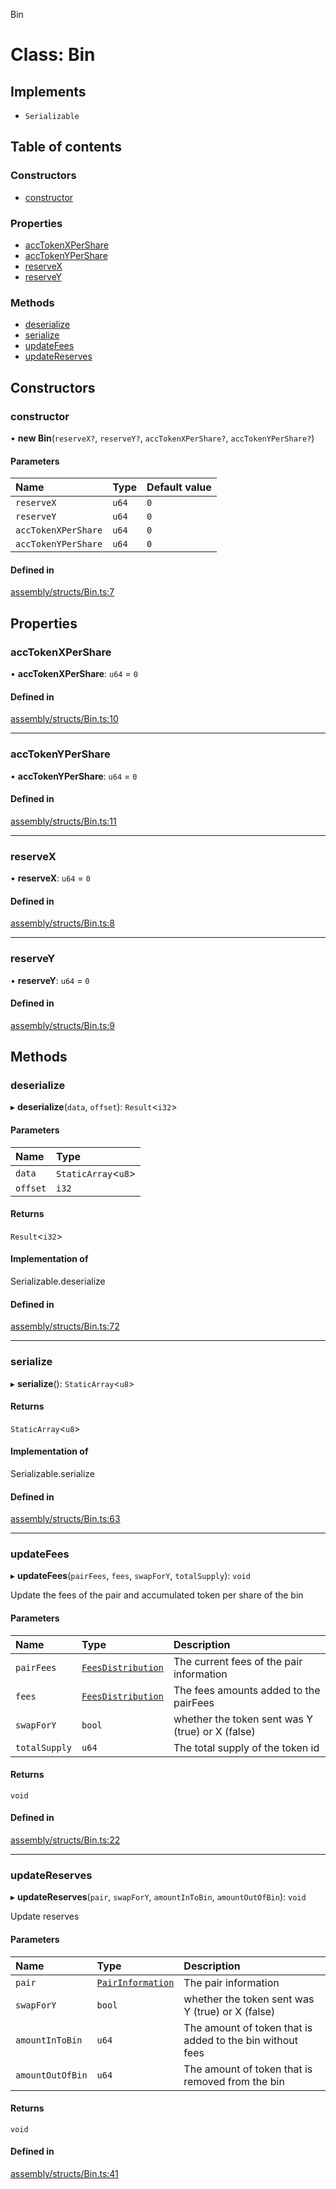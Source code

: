 Bin

# Class: Bin

## Implements

-   `Serializable`

## Table of contents

### Constructors

-   [constructor](Bin.md#constructor)

### Properties

-   [accTokenXPerShare](Bin.md#acctokenxpershare)
-   [accTokenYPerShare](Bin.md#acctokenypershare)
-   [reserveX](Bin.md#reservex)
-   [reserveY](Bin.md#reservey)

### Methods

-   [deserialize](Bin.md#deserialize)
-   [serialize](Bin.md#serialize)
-   [updateFees](Bin.md#updatefees)
-   [updateReserves](Bin.md#updatereserves)

## Constructors

### constructor

• **new Bin**(`reserveX?`, `reserveY?`, `accTokenXPerShare?`, `accTokenYPerShare?`)

#### Parameters

| Name                | Type  | Default value |
| :------------------ | :---- | :------------ |
| `reserveX`          | `u64` | `0`           |
| `reserveY`          | `u64` | `0`           |
| `accTokenXPerShare` | `u64` | `0`           |
| `accTokenYPerShare` | `u64` | `0`           |

#### Defined in

[assembly/structs/Bin.ts:7](https://github.com/dusaprotocol/v2.1/blob/b07cbb8/assembly/structs/Bin.ts#L7)

## Properties

### accTokenXPerShare

• **accTokenXPerShare**: `u64` = `0`

#### Defined in

[assembly/structs/Bin.ts:10](https://github.com/dusaprotocol/v2.1/blob/b07cbb8/assembly/structs/Bin.ts#L10)

---

### accTokenYPerShare

• **accTokenYPerShare**: `u64` = `0`

#### Defined in

[assembly/structs/Bin.ts:11](https://github.com/dusaprotocol/v2.1/blob/b07cbb8/assembly/structs/Bin.ts#L11)

---

### reserveX

• **reserveX**: `u64` = `0`

#### Defined in

[assembly/structs/Bin.ts:8](https://github.com/dusaprotocol/v2.1/blob/b07cbb8/assembly/structs/Bin.ts#L8)

---

### reserveY

• **reserveY**: `u64` = `0`

#### Defined in

[assembly/structs/Bin.ts:9](https://github.com/dusaprotocol/v2.1/blob/b07cbb8/assembly/structs/Bin.ts#L9)

## Methods

### deserialize

▸ **deserialize**(`data`, `offset`): `Result`<`i32`\>

#### Parameters

| Name     | Type                 |
| :------- | :------------------- |
| `data`   | `StaticArray`<`u8`\> |
| `offset` | `i32`                |

#### Returns

`Result`<`i32`\>

#### Implementation of

Serializable.deserialize

#### Defined in

[assembly/structs/Bin.ts:72](https://github.com/dusaprotocol/v2.1/blob/b07cbb8/assembly/structs/Bin.ts#L72)

---

### serialize

▸ **serialize**(): `StaticArray`<`u8`\>

#### Returns

`StaticArray`<`u8`\>

#### Implementation of

Serializable.serialize

#### Defined in

[assembly/structs/Bin.ts:63](https://github.com/dusaprotocol/v2.1/blob/b07cbb8/assembly/structs/Bin.ts#L63)

---

### updateFees

▸ **updateFees**(`pairFees`, `fees`, `swapForY`, `totalSupply`): `void`

Update the fees of the pair and accumulated token per share of the bin

#### Parameters

| Name          | Type                                      | Description                                      |
| :------------ | :---------------------------------------- | :----------------------------------------------- |
| `pairFees`    | [`FeesDistribution`](FeesDistribution.md) | The current fees of the pair information         |
| `fees`        | [`FeesDistribution`](FeesDistribution.md) | The fees amounts added to the pairFees           |
| `swapForY`    | `bool`                                    | whether the token sent was Y (true) or X (false) |
| `totalSupply` | `u64`                                     | The total supply of the token id                 |

#### Returns

`void`

#### Defined in

[assembly/structs/Bin.ts:22](https://github.com/dusaprotocol/v2.1/blob/b07cbb8/assembly/structs/Bin.ts#L22)

---

### updateReserves

▸ **updateReserves**(`pair`, `swapForY`, `amountInToBin`, `amountOutOfBin`): `void`

Update reserves

#### Parameters

| Name             | Type                                    | Description                                               |
| :--------------- | :-------------------------------------- | :-------------------------------------------------------- |
| `pair`           | [`PairInformation`](PairInformation.md) | The pair information                                      |
| `swapForY`       | `bool`                                  | whether the token sent was Y (true) or X (false)          |
| `amountInToBin`  | `u64`                                   | The amount of token that is added to the bin without fees |
| `amountOutOfBin` | `u64`                                   | The amount of token that is removed from the bin          |

#### Returns

`void`

#### Defined in

[assembly/structs/Bin.ts:41](https://github.com/dusaprotocol/v2.1/blob/b07cbb8/assembly/structs/Bin.ts#L41)
